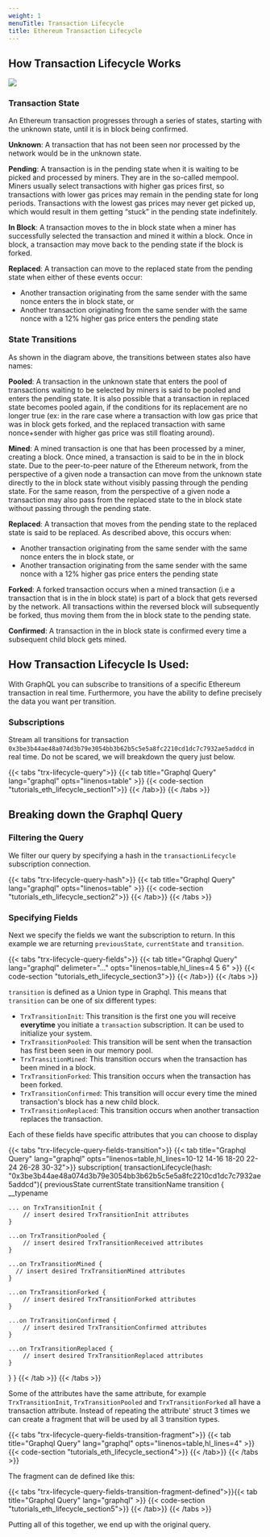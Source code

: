 ```yaml
---
weight: 1
menuTitle: Transaction Lifecycle
title: Ethereum Transaction Lifecycle
---
```


## How Transaction Lifecycle Works

![](/img/eth_transaction_lifecycle_02.svg)

### Transaction State

An Ethereum transaction progresses through a series of states, starting with the unknown state, until it is in block being confirmed.

**Unknown**: A transaction that has not been seen nor processed by the network would be in the unknown state.

**Pending**: A transaction is in the pending state when it is waiting to be picked and processed by miners. They are in the so-called mempool. Miners usually select transactions with higher gas prices first, so transactions with lower gas prices may remain in the pending state for long periods. Transactions with the lowest gas prices may never get picked up, which would result in them getting “stuck” in the pending state indefinitely.

**In Block**: A transaction moves to the in block state when a miner has successfully selected the transaction and mined it within a block. Once in block, a transaction may move back to the pending state if the block is forked.

**Replaced**: A transaction can move to the replaced state from the pending state when either of these events occur:

- Another transaction originating from the same sender with the same nonce enters the in block state, or
- Another transaction originating from the same sender with the same nonce with a 12% higher gas price enters the pending state

### State Transitions

As shown in the diagram above, the transitions between states also have names:

**Pooled**: A transaction in the unknown state that enters the pool of transactions waiting to be selected by miners is said to be pooled and enters the pending state. It is also possible that a transaction in replaced state becomes pooled again, if the conditions for its replacement are no longer true (ex: in the rare case where a transaction with low gas price that was in block gets forked, and the replaced transaction with same nonce+sender with higher gas price was still floating around).

**Mined**: A mined transaction is one that has been processed by a miner, creating a block. Once mined, a transaction is said to be in the in block state. Due to the peer-to-peer nature of the Ethereum network, from the perspective of a given node a transaction can move from the unknown state directly to the in block state without visibly passing through the pending state. For the same reason, from the perspective of a given node a transaction may also pass from the replaced state to the in block state without passing through the pending state.

**Replaced**: A transaction that moves from the pending state to the replaced state is said to be replaced. As described above, this occurs when:

- Another transaction originating from the same sender with the same nonce enters the in block state, or
- Another transaction originating from the same sender with the same nonce with a 12% higher gas price enters the pending state

**Forked**: A forked transaction occurs when a mined transaction (i.e a transaction that is in the in block state) is part of a block that gets reversed by the network. All transactions within the reversed block will subsequently be forked, thus moving them from the in block state to the pending state.

**Confirmed**: A transaction in the in block state is confirmed every time a subsequent child block gets mined.

## How Transaction Lifecycle Is Used:

With GraphQL you can subscribe to transitions of a specific Ethereum transaction in real time. Furthermore, you have the ability to define precisely the data you want per transition.

### Subscriptions

Stream all transitions for transaction `0x3be3b44ae48a074d3b79e3054bb3b62b5c5e5a8fc2210cd1dc7c7932ae5addcd` in real time. Do not be scared, we will breakdown the query just below.

{{< tabs "trx-lifecycle-query">}}
{{< tab title="Graphql Query" lang="graphql" opts="linenos=table" >}}
{{< code-section "tutorials_eth_lifecycle_section1">}}
{{< /tab>}}
{{< /tabs >}}

## Breaking down the Graphql Query

### Filtering the Query

We filter our query by specifying a hash in the `transactionLifecycle` subscription connection.

{{< tabs "trx-lifecycle-query-hash">}}
{{< tab title="Graphql Query" lang="graphql" opts="linenos=table" >}}
{{< code-section "tutorials_eth_lifecycle_section2">}}
{{< /tab>}}
{{< /tabs >}}

### Specifying Fields

Next we specify the fields we want the subscription to return. In this example we are returning `previousState`, `currentState` and `transition`.

{{< tabs "trx-lifecycle-query-fields">}}
{{< tab title="Graphql Query" lang="graphql" delimeter="..." opts="linenos=table,hl_lines=4 5 6" >}}
{{< code-section "tutorials_eth_lifecycle_section3">}}
{{< /tab>}}
{{< /tabs >}}

`transition` is defined as a Union type in Graphql. This means that `transition` can be one of six different types:

- `TrxTransitionInit`: This transition is the first one you will receive **everytime** you initiate a `transaction` subscription. It can be used to initialize your system.
- `TrxTransitionPooled`: This transition will be sent when the transaction has first been seen in our memory pool.
- `TrxTransitionMined`: This transition occurs when the transaction has been mined in a block.
- `TrxTransitionForked`: This transition occurs when the transaction has been forked.
- `TrxTransitionConfirmed`: This transition will occur every time the mined transaction's block has a new child block.
- `TrxTransitionReplaced`: This transition occurs when another transaction replaces the transaction.

Each of these fields have specific attributes that you can choose to display

{{< tabs "trx-lifecycle-query-fields-transition">}}
{{< tab title="Graphql Query" lang="graphql" opts="linenos=table,hl_lines=10-12 14-16 18-20 22-24 26-28 30-32">}}
subscription{
transactionLifecycle(hash: "0x3be3b44ae48a074d3b79e3054bb3b62b5c5e5a8fc2210cd1dc7c7932ae5addcd"){
previousState
currentState
transitionName
transition {
\_\_typename

    ... on TrxTransitionInit {
        // insert desired TrxTransitionInit attributes
    }

    ...on TrxTransitionPooled {
        // insert desired TrxTransitionReceived attributes
    }

    ...on TrxTransitionMined {
      // insert desired TrxTransitionMined attributes
    }

    ...on TrxTransitionForked {
        // insert desired TrxTransitionForked attributes
    }

    ...on TrxTransitionConfirmed {
        // insert desired TrxTransitionConfirmed attributes
    }

    ...on TrxTransitionReplaced {
        // insert desired TrxTransitionReplaced attributes
    }

}
}
{{< /tab >}}
{{< /tabs >}}

Some of the attributes have the same attribute, for example `TrxTransitionInit`, `TrxTransitionPooled` and `TrxTransitionForked` all have a transaction attribute. Instead of repeating the attribute' struct 3 times we can create a fragment that will be used by all 3 transition types.

{{< tabs "trx-lifecycle-query-fields-transition-fragment">}}
{{< tab title="Graphql Query" lang="graphql" opts="linenos=table,hl_lines=4" >}}
{{< code-section "tutorials_eth_lifecycle_section4">}}
{{< /tab>}}
{{< /tabs >}}

The fragment can de defined like this:

{{< tabs "trx-lifecycle-query-fields-transition-fragment-defined">}}{{< tab title="Graphql Query" lang="graphql" >}}
{{< code-section "tutorials_eth_lifecycle_section5">}}
{{< /tab>}}
{{< /tabs >}}

Putting all of this together, we end up with the original query.
